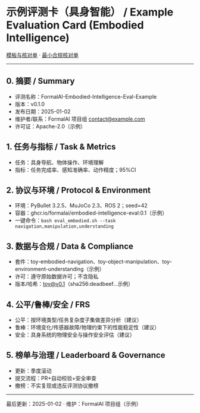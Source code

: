 # 示例评测卡（具身智能） / Example Evaluation Card (Embodied Intelligence)

[模板与核对单](../../TEMPLATES_EVAL_CARD.md) · [最小合规核对单](../../STANDARDS_CHECKLISTS.md)

---

## 0. 摘要 / Summary

- 评测名称：FormalAI-Embodied-Intelligence-Eval-Example
- 版本：v0.1.0
- 发布日期：2025-01-02
- 维护者/联系：FormalAI 项目组 <contact@example.com>
- 许可证：Apache-2.0（示例）

## 1. 任务与指标 / Task & Metrics

- 任务：具身导航、物体操作、环境理解
- 指标：任务完成率、感知准确率、动作精度；95%CI

## 2. 协议与环境 / Protocol & Environment

- 环境：PyBullet 3.2.5、MuJoCo 2.3、ROS 2；seed=42
- 容器：ghcr.io/formalai/embodied-intelligence-eval:0.1（示例）
- 一键命令：`bash eval_embodied.sh --task navigation,manipulation,understanding`

## 3. 数据与合规 / Data & Compliance

- 套件：toy-embodied-navigation、toy-object-manipulation、toy-environment-understanding（示例）
- 许可：遵守原始数据许可；不含隐私
- 版本/哈希：toy@v0.1（sha256:deadbeef…示例）

## 4. 公平/鲁棒/安全 / FRS

- 公平：按环境类型/任务复杂度子集做差异分析（建议）
- 鲁棒：环境变化/传感器故障/物理约束下的性能稳定性（建议）
- 安全：具身系统的物理安全与操作安全评估（建议）

## 5. 榜单与治理 / Leaderboard & Governance

- 更新：季度滚动
- 提交流程：PR+自动校验+安全审查
- 撤榜：不实复现或违反评测协议撤榜

---

最后更新：2025-01-02  · 维护：FormalAI 项目组（示例）
